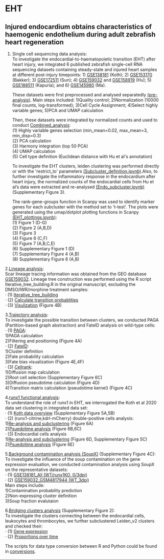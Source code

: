 # EHT
## Injured endocardium obtains characteristics of haemogenic endothelium during adult zebrafish heart regeneration  
  1. Single cell sequencing data analysis:  
     To investigate the endocardial-to-haematopoietic transition (EHT) after heart injury, we integrated 6 published zebrafish single-cell RNA sequencing datasets containing steady-state and injured heart samples at different post-injury timepoints: 1) [GSE138181](https://www.ncbi.nlm.nih.gov/geo/query/acc.cgi?acc=GSE138181) (Koth); 2) [GSE153170](https://www.ncbi.nlm.nih.gov/geo/query/acc.cgi?acc=GSE153170) (Bakker); 3) [GSE172511](https://www.ncbi.nlm.nih.gov/geo/query/acc.cgi?acc=GSE172511) (Sun); 4) [GSE159032](https://www.ncbi.nlm.nih.gov/geo/query/acc.cgi?acc=GSE159032) and [GSE158919](https://www.ncbi.nlm.nih.gov/geo/query/acc.cgi?acc=GSE158919) (Hu); 5) [GSE188511](https://www.ncbi.nlm.nih.gov/geo/query/acc.cgi?acc=GSE188511) (Kapuria); and 6) [GSE145980](https://www.ncbi.nlm.nih.gov/geo/query/acc.cgi?acc=GSE145980) (Ma).
     
     These datasets were first preprocessed and analysed separatedly [(pre-analysis)](./preanalysis). Main steps included: 1)Quality control; 2)Normalization (10000 final counts, log-transformed); 3)Cell Cycle Assignment; 4)Select highly variable genes; 5)PCA and UMAP calculation
     
     Then, these datasets were integrated by normalized counts and used to conduct [Combined_analysis](Combined_analysis.ipynb):    
  (1) Highly variable genes selection (min_mean=0.02, max_mean=3, min_disp=0.3)  
  (2) PCA calculation  
  (3) Harmony integration (top 50 PCA)  
  (4) UMAP calculation  
  (5) Cell type definition (Euclidean distance with Hu et al's annotation)

      To investigate the EHT clusters, leiden clustering was performed directly or with the 'restrict_to' parameters [(Subcluster_definition.ipynb)](Subcluster_definition.ipynb).Also, to further investigate the inflammatory response in the endocardium after heart injury, the normalized counts of the endocardial cells from Hu et al’s data were extracted and re-analysed [(Endo_subcluster.ipynb)](Endo_subcluster.ipynb)(Supplementary Figure 3).  
  
      The rank-gene-groups function in Scanpy was used to identify marker genes for each subcluster with the method set to ’t-test'. The plots were generated using the umap/dotplot plotting functions in Scanpy [(EHT_plottings.ipynb)](EHT_plottings.ipynb):  
  (1) Figure 1 (D-G)  
  (2) Figure 2 (A,B,D)   
  (3) Figure 3  
  (4) Figure 6 (C,F)  
  (5) Figure 7 (A,B,C,E)  
  (6) Supplementary Figure 1 (D)  
  (7) Supplementary Figure 4 (A,B)  
  (8) Supplementary Figure 6 (A,B)  

2.[Lineage analysis](./lineage):  
Scar lineage tracing information was obtained from the GEO database [GSE159032](https://www.ncbi.nlm.nih.gov/geo/query/acc.cgi?acc=GSE159032). Lineage tree construction was performed using the R script Iterative_tree_building.R in the original manuscript, excluding the DMSO/IWR/morphine treatment samples:  
·   (1) [Iterative_tree_building](./lineage/Iterative_tree_building.ipynb)  
·   (2) [Calculate transition probablities](./lineage/lineage_analysis.R)  
·   (3) [Visulization](./lineage/lineage_directed_graph.R) (Figure 4B)  

3.[Trajectory analysis](./trajectory):  
To investigate the possible transition between clusters, we conducted PAGA (Partition-based graph abstraction) and FateID analysis on wild-type cells:   
·   (1) [PAGA](./trajectory/EHT_PAGA.ipynb):  
  1)PAGA calculation  
  2)Filtering and positioning (Figure 4A)  
·   (2) [FateID](./trajectory/EHT_FateID_analysis.ipynb):  
  1)Cluster definition  
  2)Fate probability calculation  
  3)Fate bias visualization (Figure 4E,4F)  
·   (3) [Cellrank](./trajectory/EHT_Cellrank.ipynb):  
  1)Diffusion map calculation   
  2)Root cell selection (Supplementary Figure 6C)  
  3)Diffusion pseudotime calculation (Figure 4D)  
  4)Transition matrix calculation (pseudotime kernel) (Figure 4C)  

4.[runx1 functional analysis](./runx1_analysis):  
To understand the role of runx1 in EHT, we interrogated the Koth et al 2020 data set clustering in integrated data set:  
·   (1) [Koth data overview](./runx1_analysis/Koth_All_Cells.ipynb) (Supplementary Figure 5A,5B)  
·   (2) (runx1-citrine,kdrl-mCherry) double-positive cells analysis:  
  1)[Re-analysis and subclustering](./runx1_analysis/Koth_DoublePositive_Cells.ipynb) (Figure 6A)   
  2)[Psuedotime analysis](./runx1_analysis/Integrated_zebrafish.ipynb) (Figure 6B,6C)   
·   (3) Endocardial cells analysis  
  1)[Re-analysis and subclustering](./runx1_analysis/Koth_Endo_Cells.ipynb) (Figure 6D, Supplementary Figure 5C)    
  2)[Psuedotime analysis](./runx1_analysis/Koth_Endo_Cells_CellRank.ipynb) (Figure 6E)  

5.[Background contamination analysis (SoupX)](./SoupX) (Supplementary Figure 4C):  
To investigate the influence of the soup contamination on the gene expression evaluation, we conducted contamination analysis using SoupX on the representative datasets:  
·   (1) [GSE138181_All (WT/runx1KO, 0/3dpi)](./SoupX/SoupX-Koth-All.ipynb)  
·   (2) [GSE159032_GSM4817944 (WT_3dpi)](./SoupX/SoupX-Hu-WT-3dpi.ipynb)  
Main steps include:  
  1)Contamination probability prediction  
  2)Non-expressing cluster definition  
  3)Soup fraction evalutaion  

6.[Bridging clusters analysis](./bridging_clusters_analysis) (Supplementary Figure 2):  
To investigate the clusters connecting between the endocardial cells, leukocytes and thrombocytes, we further subclustered Leiden_v2 clusters and checked their:  
·   (1) [Gene expression](./bridging_clusters_analysis/bridging_clusters_analysis.ipynb)    
·   (2) [Proportions over time](./bridging_clusters_analysis/proportion_anlaysis_combined_bridge.R)  

The scripts for data type conversion between R and Python could be found in [conversions](./conversions).

